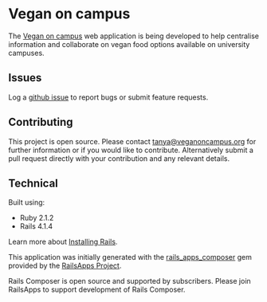 Vegan on campus
================

The [Vegan on campus](http://veganoncampus.org) web application is being developed to help centralise information and collaborate on vegan food options available on university campuses. 

Issues
-------------
Log a [github issue](https://github.com/minty8880/veganoncampus/issues/new) to report bugs or submit feature requests.

Contributing
------------

This project is open source. Please contact tanya@veganoncampus.org for further information or if you would like to contribute. Alternatively submit a pull request directly with your contribution and any relevant details.

Technical
-------------

Built using:
- Ruby 2.1.2
- Rails 4.1.4

Learn more about [Installing Rails](http://railsapps.github.io/installing-rails.html).

This application was initially generated with the [rails_apps_composer](https://github.com/RailsApps/rails_apps_composer) gem provided by the [RailsApps Project](http://railsapps.github.io/).

Rails Composer is open source and supported by subscribers. Please join RailsApps to support development of Rails Composer.
